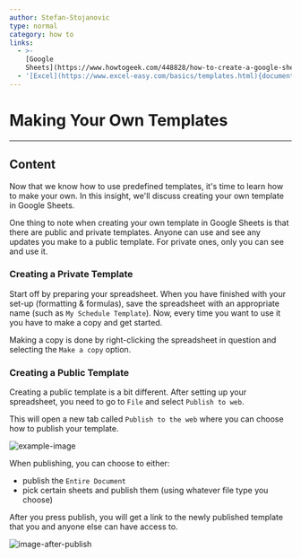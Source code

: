 ```yaml
---
author: Stefan-Stojanovic
type: normal
category: how to
links:
  - >-
    [Google
    Sheets](https://www.howtogeek.com/448828/how-to-create-a-google-sheets-template/){documentation}
  - '[Excel](https://www.excel-easy.com/basics/templates.html){documentation}'
---
```


# Making Your Own Templates


---

## Content

Now that we know how to use predefined templates, it's time to learn how to make your own. In this insight, we'll discuss creating your own template in Google Sheets.

One thing to note when creating your own template in Google Sheets is that there are public and private templates. Anyone can use and see any updates you make to a public template. For private ones, only you can see and use it.

### Creating a Private Template

Start off by preparing your spreadsheet. When you have finished with your set-up (formatting & formulas), save the spreadsheet with an appropriate name (such as `My Schedule Template`). Now, every time you want to use it you have to make a copy and get started.

Making a copy is done by right-clicking the spreadsheet in question and selecting the `Make a copy` option.

### Creating a Public Template

Creating a public template is a bit different. After setting up your spreadsheet, you need to go to `File` and select `Publish to web`.

This will open a new tab called `Publish to the web` where you can choose how to publish your template.

![example-image](https://img.enkipro.com/ab9004973498445974a3b430d5a43b91.png)

When publishing, you can choose to either:

* publish the `Entire Document`
* pick certain sheets and publish them (using whatever file type you choose)

After you press publish, you will get a link to the newly published template that you and anyone else can have access to.

![image-after-publish](https://img.enkipro.com/70e986140bc887b46c97499cde9ce6b3.png)
 
